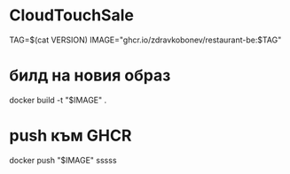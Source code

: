 # CloudTouchSale

TAG=$(cat VERSION)
IMAGE="ghcr.io/zdravkobonev/restaurant-be:$TAG"

# билд на новия образ
docker build -t "$IMAGE" .

# push към GHCR
docker push "$IMAGE"
sssss